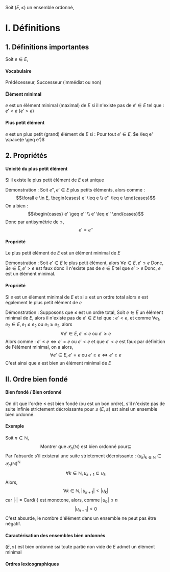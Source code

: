 Soit $(E, \leq)$ un ensemble ordonné, 
# I. Définitions
## 1. Définitions importantes
Soit $e \in E$,
#### Vocabulaire
Prédécesseur, Successeur (immédiat ou non)

#### Élément minimal
$e$ est un élément minimal (maximal) de $E$ si il n'existe pas de $e'\in E$ tel que : $e' < e$ ($e'>e$)

#### Plus petit élément
$e$ est un plus petit (grand) élément de $E$ si : Pour tout $e' \in E$, $e \leq e' \space(e \geq e')$

## 2. Propriétés
#### Unicité du plus petit élément
Si il existe le plus petit élément de $E$ est unique

Démonstration : 
Soit $e'', e' \in E$ plus petits éléments, alors comme : 
$$\forall e \in E, \begin{cases}
e' \leq e \\
e'' \leq e
\end{cases}$$
On a bien : 
$$\begin{cases}
e' \geq e''  \\
 e' \leq e''
\end{cases}$$
Donc par antisymétrie de $\leq$, 
$$e' = e''$$


#### Propriété
Le plus petit élément de $E$ est un élément minimal de $E$

Démonstration : 
Soit $e' \in E$ le plus petit élément, alors $\forall e \in E, e' \leq e$
Donc, $\exists e \in E, e' > e$ est faux donc il n'existe pas de $e \in E$ tel que $e' > e$ 
Donc, $e$ est un élément minimal. 

#### Propriété
Si $e$ est un élément minimal de $E$ et si $\leq$ est un ordre total alors $e$ est également le plus petit élément de $e$

Démonstration : 
Supposons que $\leq$ est un ordre total,
Soit $e \in E$ un élément minimal de $E$,
alors il n'existe pas de $e' \in E$ tel que : $e' < e$, 
et comme $\forall e_{1}, e_{2} \in E, e_{1} \leq e_{2} \text{ ou }e_{1} \geq e_{2}$, alors 
$$\forall e' \in E, e' \leq e \text{ ou } e' \geq e$$
Alors comme : $e' \leq e \Leftrightarrow e'=e \text{ ou } e'<e$ et que $e'<e$ est faux par définition de l'élément minimal, on a alors,
$$\forall e' \in E, e' = e \text{ ou } e' \geq e \Leftrightarrow e' \geq e$$
C'est ainsi que $e$ est bien un élément minimal de $E$

## II. Ordre bien fondé
#### Bien fondé / Bien ordonné
On dit que l'ordre $\leq$ est bien fondé (ou est un bon ordre), s'il n'existe pas de suite infinie strictement décroissante pour $\leq$
$(E, \leq)$ est ainsi un ensemble bien ordonné. 

#### Exemple
Soit $n \in \mathbb{N}$, 
$$\text{Montrer que }\mathcal{P}_{n}(\mathbb{N}) \text{ est bien ordonné pour}\subseteq$$
Par l'absurde s'il existerai une suite strictement décroissante :
$(u_{k})_{k \in \mathbb{N}} \in \mathcal{P}_{n}(\mathbb{N})^{\mathbb{N}}$
$$\forall k \in \mathbb{N}, u_{k+1} \subsetneq u_{k}$$
Alors, 
$$\forall k \in \mathbb{N}, \left| u_{k+1}\right|< \left| u_{k}\right|$$
car $\left| \cdot\right| = \mathrm{Card}(\cdot)$ est monotone, alors, comme $\left| u_{0}\right|\leq n$
$$\left| u_{n+1}\right| <0$$
C'est absurde, le nombre d'élément dans un ensemble ne peut pas être négatif.


#### Caractérisation des ensembles bien ordonnés
$(E, \leq)$ est bien ordonné ssi toute partie non vide de $E$ admet un élément minimal

#### Ordres lexicographiques